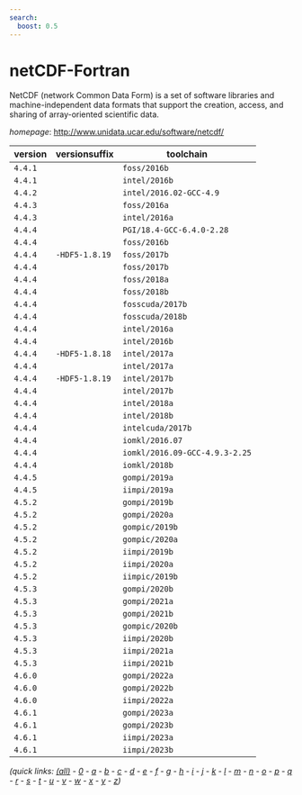 ```yaml
---
search:
  boost: 0.5
---
```

# netCDF-Fortran

NetCDF (network Common Data Form) is a set of software libraries   and machine-independent data formats that support the creation, access, and sharing of array-oriented   scientific data.

*homepage*: <http://www.unidata.ucar.edu/software/netcdf/>

version | versionsuffix | toolchain
--------|---------------|----------
``4.4.1`` |  | ``foss/2016b``
``4.4.1`` |  | ``intel/2016b``
``4.4.2`` |  | ``intel/2016.02-GCC-4.9``
``4.4.3`` |  | ``foss/2016a``
``4.4.3`` |  | ``intel/2016a``
``4.4.4`` |  | ``PGI/18.4-GCC-6.4.0-2.28``
``4.4.4`` |  | ``foss/2016b``
``4.4.4`` | ``-HDF5-1.8.19`` | ``foss/2017b``
``4.4.4`` |  | ``foss/2017b``
``4.4.4`` |  | ``foss/2018a``
``4.4.4`` |  | ``foss/2018b``
``4.4.4`` |  | ``fosscuda/2017b``
``4.4.4`` |  | ``fosscuda/2018b``
``4.4.4`` |  | ``intel/2016a``
``4.4.4`` |  | ``intel/2016b``
``4.4.4`` | ``-HDF5-1.8.18`` | ``intel/2017a``
``4.4.4`` |  | ``intel/2017a``
``4.4.4`` | ``-HDF5-1.8.19`` | ``intel/2017b``
``4.4.4`` |  | ``intel/2017b``
``4.4.4`` |  | ``intel/2018a``
``4.4.4`` |  | ``intel/2018b``
``4.4.4`` |  | ``intelcuda/2017b``
``4.4.4`` |  | ``iomkl/2016.07``
``4.4.4`` |  | ``iomkl/2016.09-GCC-4.9.3-2.25``
``4.4.4`` |  | ``iomkl/2018b``
``4.4.5`` |  | ``gompi/2019a``
``4.4.5`` |  | ``iimpi/2019a``
``4.5.2`` |  | ``gompi/2019b``
``4.5.2`` |  | ``gompi/2020a``
``4.5.2`` |  | ``gompic/2019b``
``4.5.2`` |  | ``gompic/2020a``
``4.5.2`` |  | ``iimpi/2019b``
``4.5.2`` |  | ``iimpi/2020a``
``4.5.2`` |  | ``iimpic/2019b``
``4.5.3`` |  | ``gompi/2020b``
``4.5.3`` |  | ``gompi/2021a``
``4.5.3`` |  | ``gompi/2021b``
``4.5.3`` |  | ``gompic/2020b``
``4.5.3`` |  | ``iimpi/2020b``
``4.5.3`` |  | ``iimpi/2021a``
``4.5.3`` |  | ``iimpi/2021b``
``4.6.0`` |  | ``gompi/2022a``
``4.6.0`` |  | ``gompi/2022b``
``4.6.0`` |  | ``iimpi/2022a``
``4.6.1`` |  | ``gompi/2023a``
``4.6.1`` |  | ``gompi/2023b``
``4.6.1`` |  | ``iimpi/2023a``
``4.6.1`` |  | ``iimpi/2023b``


*(quick links: [(all)](../index.md) - [0](../0/index.md) - [a](../a/index.md) - [b](../b/index.md) - [c](../c/index.md) - [d](../d/index.md) - [e](../e/index.md) - [f](../f/index.md) - [g](../g/index.md) - [h](../h/index.md) - [i](../i/index.md) - [j](../j/index.md) - [k](../k/index.md) - [l](../l/index.md) - [m](../m/index.md) - [n](../n/index.md) - [o](../o/index.md) - [p](../p/index.md) - [q](../q/index.md) - [r](../r/index.md) - [s](../s/index.md) - [t](../t/index.md) - [u](../u/index.md) - [v](../v/index.md) - [w](../w/index.md) - [x](../x/index.md) - [y](../y/index.md) - [z](../z/index.md))*

